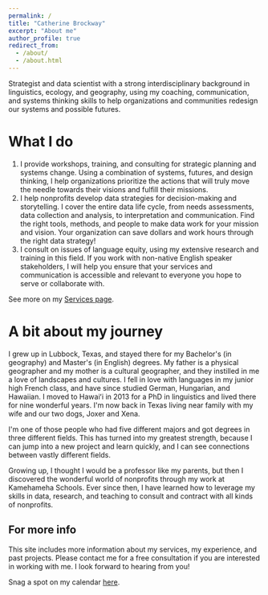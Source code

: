 ```yaml
---
permalink: /
title: "Catherine Brockway"
excerpt: "About me"
author_profile: true
redirect_from: 
  - /about/
  - /about.html
---
```


Strategist and data scientist with a strong interdisciplinary background in linguistics, ecology, and geography, using my coaching, communication, and systems thinking skills to help organizations and communities redesign our systems and possible futures. 

What I do
======

1. I provide workshops, training, and consulting for strategic planning and systems change. Using a combination of systems, futures, and design thinking, I help organizations prioritize the actions that will truly move the needle towards their visions and fulfill their missions. 
1. I help nonprofits develop data strategies for decision-making and storytelling. I cover the entire data life cycle, from needs assessments, data collection and analysis, to interpretation and communication. Find the right tools, methods, and people to make data work for your mission and vision. Your organization can save dollars and work hours through the right data strategy!
1. I consult on issues of language equity, using my extensive research and training in this field. If you work with non-native English speaker stakeholders, I will help you ensure that your services and communication is accessible and relevant to everyone you hope to serve or collaborate with.

See more on my [Services page](https://geoling.github.io/services/). 


A bit about my journey
======
I grew up in Lubbock, Texas, and stayed there for my Bachelor's (in geography) and Master's (in English) degrees. My father is a physical geographer and my mother is a cultural geographer, and they instilled in me a love of landscapes and cultures. I fell in love with languages in my junior high French class, and have since studied German, Hungarian, and Hawaiian. I moved to Hawaiʻi in 2013 for a PhD in linguistics and lived there for nine wonderful years. I'm now back in Texas living near family with my wife and our two dogs, Joxer and Xena. 

I'm one of those people who had five different majors and got degrees in three different fields. This has turned into my greatest strength, because I can jump into a new project and learn quickly, and I can see connections between vastly different fields. 

Growing up, I thought I would be a professor like my parents, but then I discovered the wonderful world of nonprofits through my work at Kamehameha Schools. Ever since then, I have learned how to leverage my skills in data, research, and teaching to consult and contract with all kinds of nonprofits. 


For more info
------
This site includes more information about my services, my experience, and past projects. Please contact me for a free consultation if you are interested in working with me. I look forward to hearing from you!  

Snag a spot on my calendar [here](https://cal.com/catherinebrockway).
